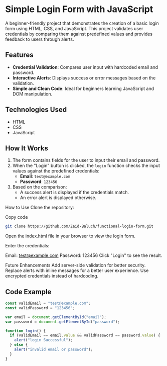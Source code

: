 # Simple Login Form with JavaScript

A beginner-friendly project that demonstrates the creation of a basic login form using HTML, CSS, and JavaScript. This project validates user credentials by comparing them against predefined values and provides feedback to users through alerts.

## Features

- **Credential Validation**: Compares user input with hardcoded email and password.
- **Interactive Alerts**: Displays success or error messages based on the validation.
- **Simple and Clean Code**: Ideal for beginners learning JavaScript and DOM manipulation.

## Technologies Used

- HTML
- CSS
- JavaScript

## How It Works

1. The form contains fields for the user to input their email and password.
2. When the "Login" button is clicked, the `login` function checks the input values against the predefined credentials:
   - **Email**: `test@example.com`
   - **Password**: `123456`
3. Based on the comparison:
   - A success alert is displayed if the credentials match.
   - An error alert is displayed otherwise.
  

How to Use
Clone the repository:

Copy code
```bash
git clone https://github.com/Zaid-Baluch/functional-login-form.git
```
Open the index.html file in your browser to view the login form.

Enter the credentials:

Email: test@example.com
Password: 123456
Click "Login" to see the result.

Future Enhancements
Add server-side validation for better security.
Replace alerts with inline messages for a better user experience.
Use encrypted credentials instead of hardcoding.

## Code Example

```javascript
const validEmail = "test@example.com";
const validPassword = "123456";

var email = document.getElementById("email");
var password = document.getElementById("password");

function login() {
  if (validEmail == email.value && validPassword == password.value) {
    alert("login Successful");
  } else {
    alert("invalid email or password");
  }
}
